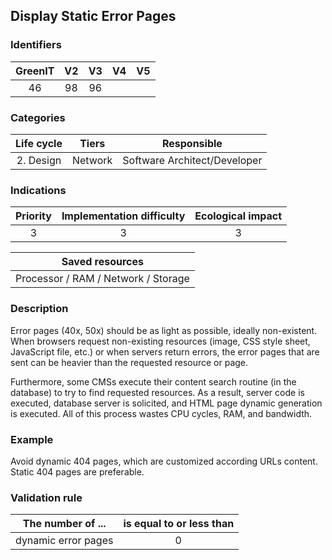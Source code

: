 ## Display Static Error Pages

### Identifiers

| GreenIT | V2  | V3  | V4  | V5  |
| :-----: | :-: | :-: | :-: | :-: |
|   46    | 98  | 96  |     |     |

### Categories

| Life cycle |  Tiers  |         Responsible          |
| :--------: | :-----: | :--------------------------: |
| 2. Design  | Network | Software Architect/Developer |

### Indications

| Priority | Implementation difficulty | Ecological impact |
| :------: | :-----------------------: | :---------------: |
|    3     |             3             |         3         |

|           Saved resources           |
| :---------------------------------: |
| Processor / RAM / Network / Storage |

### Description

Error pages (40x, 50x) should be as light as possible, ideally non-existent. When browsers request non-existing resources (image, CSS style sheet, JavaScript file, etc.) or when servers return errors, the error pages that are sent can be heavier than the requested resource or page.

Furthermore, some CMSs execute their content search routine (in the database) to try to find requested resources. As a result, server code is executed, database server is solicited, and HTML page dynamic generation is executed. All of this process wastes CPU cycles, RAM, and bandwidth.

### Example

Avoid dynamic 404 pages, which are customized according URLs content. Static 404 pages are preferable.

### Validation rule

| The number of ...   | is equal to or less than |
| ------------------- | :----------------------: |
| dynamic error pages |            0             |
